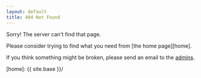 ```yaml
---
layout: default
title: 404 Not Found
---
```

Sorry! The server can't find that page.

Please consider trying to find what you need from [the home page][home].

If you think something might be broken, please send an email to the [admins](email:admin@change.washington.edu).

[home]: {{ site.base }}/
